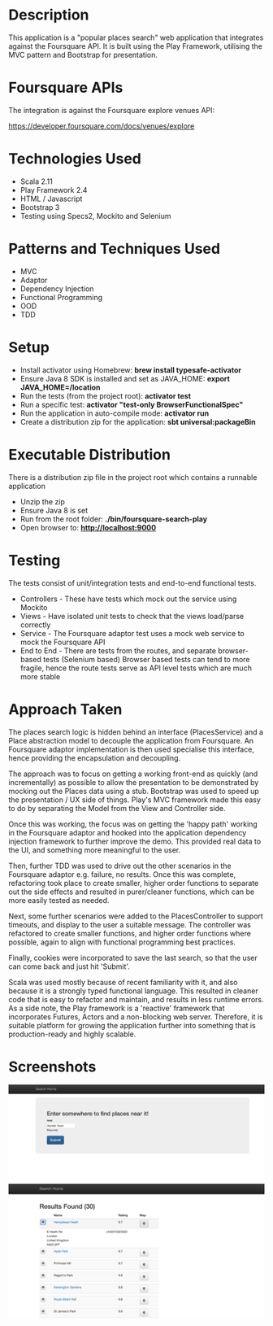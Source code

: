 # Description

This application is a "popular places search" web application that integrates against the Foursquare API.
It is built using the Play Framework, utilising the MVC pattern and Bootstrap for presentation.

# Foursquare APIs
The integration is against the Foursquare explore venues API:

https://developer.foursquare.com/docs/venues/explore

# Technologies Used

- Scala 2.11
- Play Framework 2.4
- HTML / Javascript
- Bootstrap 3
- Testing using Specs2, Mockito and Selenium

# Patterns and Techniques Used

- MVC
- Adaptor
- Dependency Injection
- Functional Programming
- OOD
- TDD

# Setup

- Install activator using Homebrew:
    **brew install typesafe-activator**
- Ensure Java 8 SDK is installed and set as JAVA_HOME:
    **export JAVA_HOME=/location**
- Run the tests (from the project root):
    **activator test**
- Run a specific test:
    **activator "test-only BrowserFunctionalSpec"**
- Run the application in auto-compile mode:
    **activator run**
- Create a distribution zip for the application:
    **sbt universal:packageBin**

# Executable Distribution

There is a distribution zip file in the project root which contains a runnable application

- Unzip the zip
- Ensure Java 8 is set
- Run from the root folder:
    **./bin/foursquare-search-play**
- Open browser to:
    **[http://localhost:9000](http://localhost:9000)**

# Testing

The tests consist of unit/integration tests and end-to-end functional tests.

- Controllers - These have tests which mock out the service using Mockito
- Views - Have isolated unit tests to check that the views load/parse correctly
- Service - The Foursquare adaptor test uses a mock web service to mock the Foursquare API
- End to End - There are tests from the routes, and separate browser-based tests (Selenium based)
Browser based tests can tend to more fragile, hence the route tests serve as API level tests which are much more stable

# Approach Taken

The places search logic is hidden behind an interface (PlacesService) and a Place abstraction model to decouple the application
from Foursquare. An Foursquare adaptor implementation is then used specialise this interface, hence providing the
encapsulation and decoupling.

The approach was to focus on getting a working front-end as quickly (and incrementally) as possible to allow the presentation
to be demonstrated by mocking out the Places data using a stub. Bootstrap was used to speed up the presentation / UX side of things.
Play's MVC framework made this easy to do by separating the Model from the View and Controller side.

Once this was working, the focus was on getting the 'happy path' working in the Foursquare adaptor and hooked into the
application dependency injection framework to further improve the demo. This provided real data to the UI, and something
more meaningful to the user.

Then, further TDD was used to drive out the other scenarios in the Foursquare adaptor e.g. failure, no results. Once this was complete,
refactoring took place to create smaller, higher order functions to separate out the side effects and resulted in purer/cleaner functions, which can be more easily tested as needed.

Next, some further scenarios were added to the PlacesController to support timeouts, and display to the user a suitable
message. The controller was refactored to create smaller functions, and higher order functions where possible, again to
align with functional programming best practices.

Finally, cookies were incorporated to save the last search, so that the user can come back and just hit 'Submit'.

Scala was used mostly because of recent familiarity with it, and also because it is a strongly typed functional language. This resulted in cleaner code that is easy to refactor and maintain, and results in less runtime errors. As a side note, the Play framework is a 'reactive' framework that incorporates Futures, Actors and a non-blocking web server. Therefore, it is suitable platform for growing the application further into something that is production-ready and highly scalable.

# Screenshots
![ScreenShot Index](https://raw.githubusercontent.com/spiritedtechie/foursquare-app-play/master/search_index.png)
![ScreenShot Results](https://raw.githubusercontent.com/spiritedtechie/foursquare-app-play/master/search_results.png)



